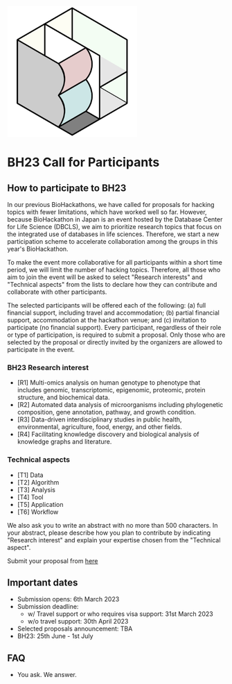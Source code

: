 <img src="./images/biohackathon.png" width="300" height="300">

# BH23 Call for Participants

## How to participate to BH23

In our previous BioHackathons, we have called for proposals for hacking topics with fewer limitations, which have worked well so far. However, because BioHackathon in Japan is an event hosted by the Database Center for Life Science (DBCLS), we aim to prioritize research topics that focus on the integrated use of databases in life sciences. Therefore, we start a new participation scheme to accelerate collaboration among the groups in this year's BioHackathon.

To make the event more collaborative for all participants within a short time period, we will limit the number of hacking topics. Therefore, all those who aim to join the event will be asked to select "Research interests" and "Technical aspects" from the lists to declare how they can contribute and collaborate with other participants.

The selected participants will be offered each of the following: (a) full financial support, including travel and accommodation; (b) partial financial support, accommodation at the hackathon venue; and (c) invitation to participate (no financial support). Every participant, regardless of their role or type of participation, is required to submit a proposal. Only those who are selected by the proposal or directly invited by the organizers are allowed to participate in the event.

### BH23 Research interest

- [R1] Multi-omics analysis on human genotype to phenotype that includes genomic, transcriptomic, epigenomic, proteomic, protein structure, and biochemical data.
- [R2] Automated data analysis of microorganisms including phylogenetic composition, gene annotation, pathway, and growth condition.
- [R3] Data-driven interdisciplinary studies in public health, environmental, agriculture, food, energy, and other fields.
- [R4] Facilitating knowledge discovery and biological analysis of knowledge graphs and literature.

### Technical aspects

- [T1] Data
- [T2] Algorithm
- [T3] Analysis
- [T4] Tool
- [T5] Application
- [T6] Workflow

We also ask you to write an abstract with no more than 500 characters. In your abstract, please describe how you plan to contribute by indicating "Research interest" and explain your expertise chosen from the "Technical aspect".

Submit your proposal from [here](https://docs.google.com/forms/d/e/1FAIpQLSfTd8X_QU49lcbJ0ZnqutnjJWhyccSnT5X94MRrqL5Qm56Dhg/viewform)

## Important dates

- Submission opens: 6th March 2023
- Submission deadline:
  - w/ Travel support or who requires visa support: 31st March 2023
  - w/o travel support: 30th April 2023
- Selected proposals announcement: TBA
- BH23: 25th June - 1st July

## FAQ

- You ask. We answer.
